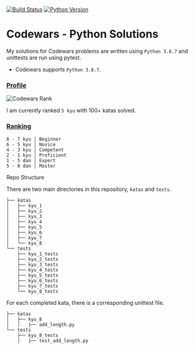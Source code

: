 [![Build Status](https://travis-ci.com/ShRenat/Codewars.svg?branch=main)](https://travis-ci.com/ShRenat/Codewars)
[![Python Version](https://img.shields.io/badge/python-3.8.7-blue.svg)]()

# Codewars - Python Solutions

My solutions for Codewars problems are written using `Python 3.8.7` and unittests are run using pytest.

* Codewars supports `Python 3.8.7`.

### [Profile](https://www.codewars.com/users/ShRenat)
![Codewars Rank](https://www.codewars.com/users/ShRenat/badges/large)

I am currently ranked `5 kyu` with 100+ katas solved.

### [Ranking](http://www.codewars.com/about)
```
8 - 7 kyu │ Beginner
6 - 5 kyu │ Novice
4 - 3 kyu │ Competent
2 - 1 kyu │ Proficient
1 - 5 dan │ Expert
5 - 8 dan │ Master
```

Repo Structure

There are two main directories in this repository, `katas` and `tests`.
```
├── katas
│   ├── kyu_1
│   ├── kyu_2
│   ├── kyu_3
│   ├── kyu_4
│   ├── kyu_5
│   ├── kyu_6
│   ├── kyu_7
│   └── kyu_8
└── tests
    ├── kyu_1_tests
    ├── kyu_2_tests
    ├── kyu_3_tests
    ├── kyu_4_tests
    ├── kyu_5_tests
    ├── kyu_6_tests
    ├── kyu_7_tests
    └── kyu_8_tests
```

For each completed kata, there is a corresponding unittest file.
```
├── katas
│   ├── kyu_8
│   │   ├── add_length.py
└── tests
    ├── kyu_8_tests
    │   ├── test_add_length.py
```
